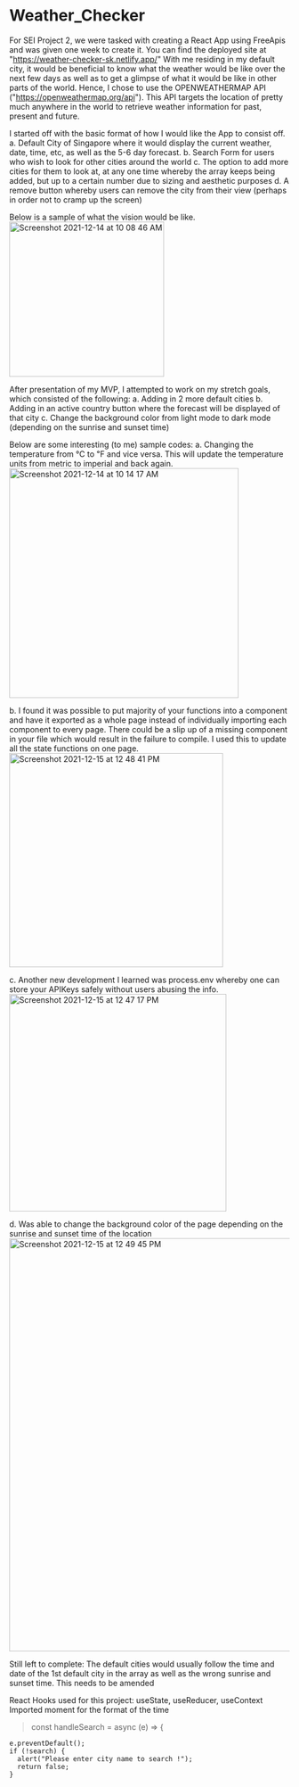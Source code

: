 # Weather_Checker

For SEI Project 2, we were tasked with creating a React App using FreeApis and was given one week to create it.
You can find the deployed site at "https://weather-checker-sk.netlify.app/"
With me residing in my default city, it would be beneficial to know what the weather would be like over the next few days as well as to get a glimpse of what it would be like in other parts of the world.
Hence, I chose to use the OPENWEATHERMAP API ("https://openweathermap.org/api"). This API targets the location of pretty much anywhere in the world to retrieve weather information for past, present and future.

I started off with the basic format of how I would like the App to consist off.
a. Default City of Singapore where it would display the current weather, date, time, etc, as well as the 5-6 day forecast.
b. Search Form for users who wish to look for other cities around the world
c. The option to add more cities for them to look at, at any one time whereby the array keeps being added, but up to a certain number due to sizing and aesthetic purposes
d. A remove button whereby users can remove the city from their view (perhaps in order not to cramp up the screen)

Below is a sample of what the vision would be like.
<img width="278" alt="Screenshot 2021-12-14 at 10 08 46 AM" src="https://user-images.githubusercontent.com/88125976/145919998-39a494d0-5fc9-4b7a-8c22-667c6d9349a3.png">

After presentation of my MVP, I attempted to work on my stretch goals, which consisted of the following:
a. Adding in 2 more default cities
b. Adding in an active country button where the forecast will be displayed of that city
c. Change the background color from light mode to dark mode (depending on the sunrise and sunset time)

Below are some interesting (to me) sample codes:
a. Changing the temperature from ℃ to ℉ and vice versa. This will update the temperature units from metric to imperial and back again.
<img width="412" alt="Screenshot 2021-12-14 at 10 14 17 AM" src="https://user-images.githubusercontent.com/88125976/145920592-0037505e-00f0-4fa2-bd4b-d7ad36467316.png">

b. I found it was possible to put majority of your functions into a component and have it exported as a whole page instead of individually importing each component to every page. There could be a slip up of a missing component in your file which would result in the failure to compile. I used this to update all the state functions on one page.
<img width="384" alt="Screenshot 2021-12-15 at 12 48 41 PM" src="https://user-images.githubusercontent.com/88125976/146125092-03e8f1e8-c957-4181-b30e-e97c5435b1ea.png">

c. Another new development I learned was process.env whereby one can store your APIKeys safely without users abusing the info.
<img width="390" alt="Screenshot 2021-12-15 at 12 47 17 PM" src="https://user-images.githubusercontent.com/88125976/146125047-a2e49af7-8780-4a33-a202-2beb5d062b3d.png">

d. Was able to change the background color of the page depending on the sunrise and sunset time of the location
<img width="741" alt="Screenshot 2021-12-15 at 12 49 45 PM" src="https://user-images.githubusercontent.com/88125976/146125172-6a68a34e-b561-4774-81ab-b62371bf0ed0.png">

Still left to complete:
The default cities would usually follow the time and date of the 1st default city in the array as well as the wrong sunrise and sunset time. This needs to be amended

React Hooks used for this project: useState, useReducer, useContext
Imported moment for the format of the time

> const handleSearch = async (e) => {

    e.preventDefault();
    if (!search) {
      alert("Please enter city name to search !");
      return false;
    }
